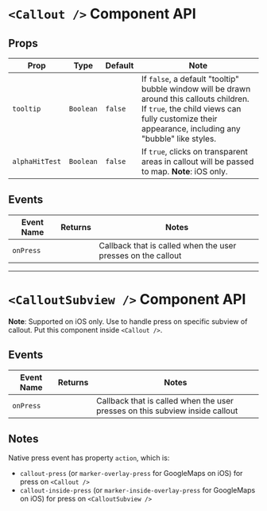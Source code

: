 # `<Callout />` Component API

## Props

| Prop | Type | Default | Note |
|---|---|---|---|
| `tooltip` | `Boolean` | `false` | If `false`, a default "tooltip" bubble window will be drawn around this callouts children. If `true`, the child views can fully customize their appearance, including any "bubble" like styles. 
| `alphaHitTest` | `Boolean` | `false` | If `true`, clicks on transparent areas in callout will be passed to map. **Note**: iOS only.

## Events

| Event Name | Returns | Notes
|---|---|---|
| `onPress` |  | Callback that is called when the user presses on the callout



---



# `<CalloutSubview />` Component API

**Note**: Supported on iOS only.
Use to handle press on specific subview of callout.
Put this component inside `<Callout />`.

## Events

| Event Name | Returns | Notes
|---|---|---|
| `onPress` |  | Callback that is called when the user presses on this subview inside callout

## Notes
Native press event has property `action`, which is:
- `callout-press` (or `marker-overlay-press` for GoogleMaps on iOS) for press on `<Callout />`
- `callout-inside-press` (or `marker-inside-overlay-press` for GoogleMaps on iOS) for press on `<CalloutSubview />`

